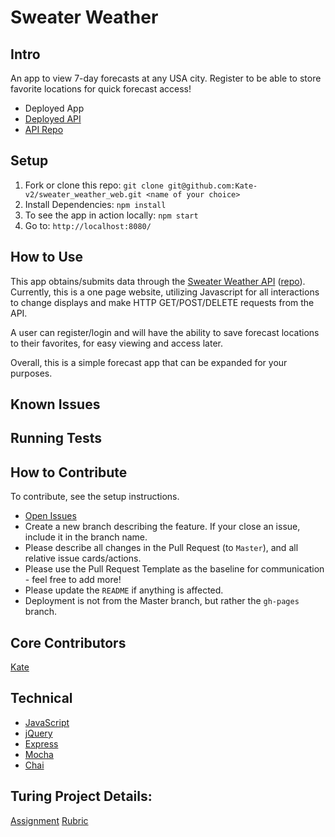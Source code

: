 # Sweater Weather
## Intro
An app to view 7-day forecasts at any USA city.
Register to be able to store favorite locations for quick forecast access!

* Deployed App
* [Deployed API](https://sweater-weather-api-app.herokuapp.com/)
* [API Repo](https://github.com/Kate-v2/sweater_weather)

## Setup
1. Fork or clone this repo: `git clone git@github.com:Kate-v2/sweater_weather_web.git <name of your choice>`
1. Install Dependencies: `npm install`
1. To see the app in action locally: `npm start`
1. Go to: `http://localhost:8080/`

## How to Use
This app obtains/submits data through the [Sweater Weather API](https://sweater-weather-api-app.herokuapp.com/) ([repo](https://github.com/Kate-v2/sweater_weather)). Currently, this is a one page website, utilizing Javascript for all interactions to change displays and make HTTP GET/POST/DELETE requests from the API.

A user can register/login and will have the ability to save forecast locations to their favorites, for easy viewing and access later.

Overall, this is a simple forecast app that can be expanded for your purposes.

## Known Issues

## Running Tests

## How to Contribute
To contribute, see the setup instructions.
* [Open Issues](https://github.com/Kate-v2/sweater_weather_web/projects/1)
* Create a new branch describing the feature. If your close an issue, include it in the branch name.
* Please describe all changes in the Pull Request (to `Master`), and all relative issue cards/actions.
* Please use the Pull Request Template as the baseline for communication - feel free to add more! 
* Please update the `README` if anything is affected.
* Deployment is not from the Master branch, but rather the `gh-pages` branch.

## Core Contributors
[Kate](https://github.com/Kate-v2)

## Technical

* [JavaScript](https://www.javascript.com/)
* [jQuery](https://jquery.com/)
* [Express](https://expressjs.com/)
* [Mocha](https://mochajs.org/)
* [Chai](https://chaijs.com/)


## Turing Project Details:
[Assignment](http://backend.turing.io/module4/projects/self_directed_fe/self_directed_fe_spec)
[Rubric](http://backend.turing.io/module4/projects/self_directed_fe/self_directed_fe_rubric)
